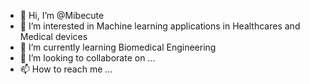 - 👋 Hi, I’m @Mibecute
- 👀 I’m interested in Machine learning applications in Healthcares and Medical devices
- 🌱 I’m currently learning Biomedical Engineering
- 💞️ I’m looking to collaborate on ...
- 📫 How to reach me ...

<!---
Mibecute/Mibecute is a ✨ special ✨ repository because its `README.md` (this file) appears on your GitHub profile.
You can click the Preview link to take a look at your changes.
--->
